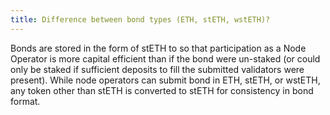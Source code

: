 ```yaml
---
title: Difference between bond types (ETH, stETH, wstETH)?
---
```


Bonds are stored in the form of stETH to so that participation as a Node Operator is more capital efficient than if the bond were un-staked (or could only be staked if sufficient deposits to fill the submitted validators were present). While node operators can submit bond in ETH, stETH, or wstETH, any token other than stETH is converted to stETH for consistency in bond format.
